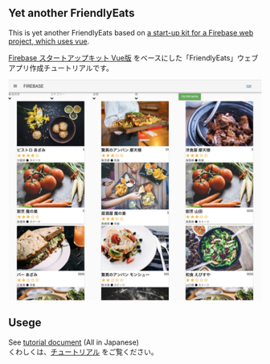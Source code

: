 ## Yet another FriendlyEats

This is yet another FriendlyEats based on [a start-up kit for a Firebase web project, which uses vue](https://github.com/isamu/firebase-vue-startup-kit).

[Firebase スタートアップキット Vue版](https://github.com/isamu/firebase-vue-startup-kit) をベースにした「FriendlyEats」ウェブアプリ作成チュートリアルです。

![FriendlyEats](./public/img/sample.jpg "サンプル")

## Usege

See [tutorial document](https://isamu.github.io/FriendlyEats-vue/) (All in Japanese)<br/>
くわしくは、[チュートリアル](https://isamu.github.io/FriendlyEats-vue/) をご覧ください。

